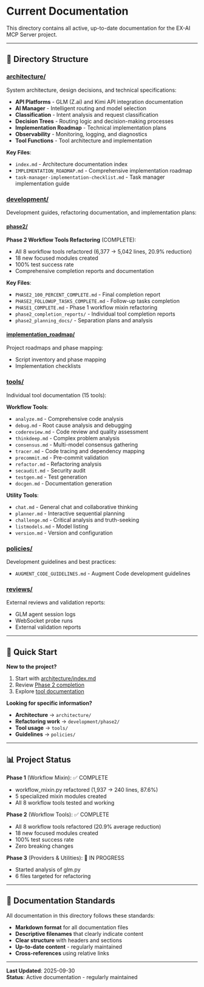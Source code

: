 # Current Documentation

This directory contains all active, up-to-date documentation for the EX-AI MCP Server project.

---

## 📁 Directory Structure

### [architecture/](architecture/)
System architecture, design decisions, and technical specifications:
- **API Platforms** - GLM (Z.ai) and Kimi API integration documentation
- **AI Manager** - Intelligent routing and model selection
- **Classification** - Intent analysis and request classification
- **Decision Trees** - Routing logic and decision-making processes
- **Implementation Roadmap** - Technical implementation plans
- **Observability** - Monitoring, logging, and diagnostics
- **Tool Functions** - Tool architecture and implementation

**Key Files**:
- `index.md` - Architecture documentation index
- `IMPLEMENTATION_ROADMAP.md` - Comprehensive implementation roadmap
- `task-manager-implementation-checklist.md` - Task manager implementation guide

### [development/](development/)
Development guides, refactoring documentation, and implementation plans:

#### [phase2/](development/phase2/)
**Phase 2 Workflow Tools Refactoring** (COMPLETE):
- All 8 workflow tools refactored (6,377 → 5,042 lines, 20.9% reduction)
- 18 new focused modules created
- 100% test success rate
- Comprehensive completion reports and documentation

**Key Files**:
- `PHASE2_100_PERCENT_COMPLETE.md` - Final completion report
- `PHASE2_FOLLOWUP_TASKS_COMPLETE.md` - Follow-up tasks completion
- `PHASE1_COMPLETE.md` - Phase 1 workflow mixin refactoring
- `phase2_completion_reports/` - Individual tool completion reports
- `phase2_planning_docs/` - Separation plans and analysis

#### [implementation_roadmap/](development/implementation_roadmap/)
Project roadmaps and phase mapping:
- Script inventory and phase mapping
- Implementation checklists

### [tools/](tools/)
Individual tool documentation (15 tools):

**Workflow Tools**:
- `analyze.md` - Comprehensive code analysis
- `debug.md` - Root cause analysis and debugging
- `codereview.md` - Code review and quality assessment
- `thinkdeep.md` - Complex problem analysis
- `consensus.md` - Multi-model consensus gathering
- `tracer.md` - Code tracing and dependency mapping
- `precommit.md` - Pre-commit validation
- `refactor.md` - Refactoring analysis
- `secaudit.md` - Security audit
- `testgen.md` - Test generation
- `docgen.md` - Documentation generation

**Utility Tools**:
- `chat.md` - General chat and collaborative thinking
- `planner.md` - Interactive sequential planning
- `challenge.md` - Critical analysis and truth-seeking
- `listmodels.md` - Model listing
- `version.md` - Version and configuration

### [policies/](policies/)
Development guidelines and best practices:
- `AUGMENT_CODE_GUIDELINES.md` - Augment Code development guidelines

### [reviews/](reviews/)
External reviews and validation reports:
- GLM agent session logs
- WebSocket probe runs
- External validation reports

---

## 🚀 Quick Start

**New to the project?**
1. Start with [architecture/index.md](architecture/index.md)
2. Review [Phase 2 completion](development/phase2/PHASE2_100_PERCENT_COMPLETE.md)
3. Explore [tool documentation](tools/)

**Looking for specific information?**
- **Architecture** → `architecture/`
- **Refactoring work** → `development/phase2/`
- **Tool usage** → `tools/`
- **Guidelines** → `policies/`

---

## 📊 Project Status

**Phase 1** (Workflow Mixin): ✅ COMPLETE
- workflow_mixin.py refactored (1,937 → 240 lines, 87.6%)
- 5 specialized mixin modules created
- All 8 workflow tools tested and working

**Phase 2** (Workflow Tools): ✅ COMPLETE
- All 8 workflow tools refactored (20.9% average reduction)
- 18 new focused modules created
- 100% test success rate
- Zero breaking changes

**Phase 3** (Providers & Utilities): 🔄 IN PROGRESS
- Started analysis of glm.py
- 6 files targeted for refactoring

---

## 📝 Documentation Standards

All documentation in this directory follows these standards:
- **Markdown format** for all documentation files
- **Descriptive filenames** that clearly indicate content
- **Clear structure** with headers and sections
- **Up-to-date content** - regularly maintained
- **Cross-references** using relative links

---

**Last Updated**: 2025-09-30  
**Status**: Active documentation - regularly maintained

